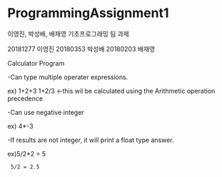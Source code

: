 # ProgrammingAssignment1
이영진, 박성배, 배재영 기초프로그래밍 팀 과제

20181277 이영진
20180353 박성배
20180203 배재영

Calculator Program

-Can type multiple operater expressions. 

 ex) 1+2+3
     1+2/3    <-this wil be calculated using the Arithmetic operation precedence
     
-Can use negative integer

 ex) 4*-3
 
-If results are not integer, it will print a float type answer.

 ex)5/2*2 = 5
     
     5/2 = 2.5
 
